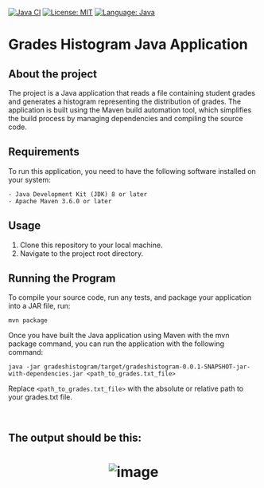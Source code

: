 [![Java CI](https://github.com/marsidmali/marsidmali-seip-assignments/actions/workflows/main.yml/badge.svg)](https://github.com/marsidmali/marsidmali-seip-assignments/actions/workflows/main.yml)
[![License: MIT](https://img.shields.io/badge/License-MIT-yellow.svg)](https://opensource.org/licenses/MIT)
[![Language: Java](https://img.shields.io/badge/Language-Java-blue.svg)](https://www.java.com/)


# **Grades Histogram Java Application**

## About the project

The project is a Java application that reads a file containing student grades and generates a histogram representing the distribution of grades. The application is built using the Maven build automation tool, which simplifies the build process by managing dependencies and compiling the source code.

## Requirements
To run this application, you need to have the following software installed on your system:

    - Java Development Kit (JDK) 8 or later
    - Apache Maven 3.6.0 or later

## Usage
1. Clone this repository to your local machine.
2. Navigate to the project root directory.

## Running the Program
To compile your source code, run any tests, and package your application into a JAR file, run:
     
    mvn package

Once you have built the Java application using Maven with the mvn package command, you can run the application with the following command: 

    java -jar gradeshistogram/target/gradeshistogram-0.0.1-SNAPSHOT-jar-with-dependencies.jar <path_to_grades.txt_file>


Replace ```<path_to_grades.txt_file>``` with the absolute or relative path to your grades.txt file.

<br>

## The output should be this:

<h1 align="center">

![image](https://user-images.githubusercontent.com/93339789/236683213-8faa2622-0b2f-4717-97b2-01725a83720a.png)

</h1>


